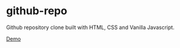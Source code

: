 # github-repo
Github repository clone built with HTML, CSS and Vanilla Javascript.

[Demo](https://github-repo-okeibunor.netlify.app)
